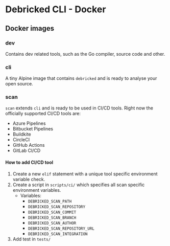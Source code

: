 # Debricked CLI - Docker
## Docker images
### dev
Contains dev related tools, such as the Go compiler, source code and other.
### cli
A tiny Alpine image that contains `debricked` and is ready to analyse your open source.
### scan
`scan` extends `cli` and is ready to be used in CI/CD tools.
Right now the officially supported CI/CD tools are:
- Azure Pipelines
- Bitbucket Pipelines
- Buildkite
- CircleCI
- GitHub Actions
- GitLab CI/CD
#### How to add CI/CD tool
1. Create a new `elif` statement with a unique tool specific environment variable check.
2. Create a script in `scripts/ci/` which specifies all scan specific environment variables.
    - Variables:
        - `DEBRICKED_SCAN_PATH`
        - `DEBRICKED_SCAN_REPOSITORY`
        - `DEBRICKED_SCAN_COMMIT`
        - `DEBRICKED_SCAN_BRANCH`
        - `DEBRICKED_SCAN_AUTHOR`
        - `DEBRICKED_SCAN_REPOSITORY_URL`
        - `DEBRICKED_SCAN_INTEGRATION`
3. Add test in `tests/`
